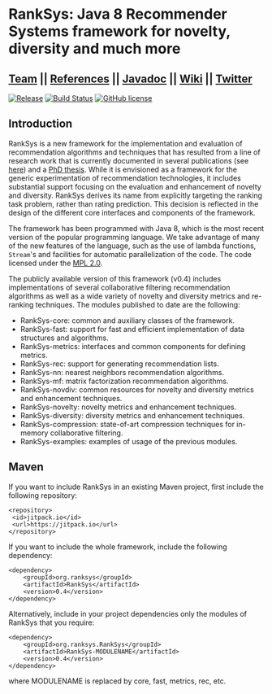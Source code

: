# RankSys: Java 8 Recommender Systems framework for novelty, diversity and much more

## [Team](https://github.com/RankSys/RankSys/wiki/Team) || [References](https://github.com/RankSys/RankSys/wiki/References) || [Javadoc](http://ranksys.github.io/javadoc/) || [Wiki](https://github.com/RankSys/RankSys/wiki/) || [Twitter](https://twitter.com/ranksys)

[![Release](https://img.shields.io/github/release/ranksys/RankSys.svg?label=maven)](https://jitpack.io/#org.ranksys/RankSys/0.4)
[![Build Status](https://travis-ci.org/RankSys/RankSys.svg?branch=master)](https://travis-ci.org/RankSys/RankSys)
[![GitHub license](https://img.shields.io/github/license/ranksys/RankSys.svg)]()

## Introduction

RankSys is a new framework for the implementation and evaluation of recommendation algorithms and techniques that has resulted from a line of research work that is currently documented in several publications (see [here](https://github.com/RankSys/RankSys/wiki/References)) and a [PhD thesis](http://saulvargas.github.io/phd-thesis.pdf).  While it is envisioned as a framework for the generic experimentation of recommendation technologies, it includes substantial support focusing on the evaluation and enhancement of novelty and diversity. RankSys derives its name from explicitly targeting the ranking task problem, rather than rating prediction. This decision is reflected in the design of the different core interfaces and components of the framework.

The framework has been programmed with Java 8, which is the most recent version of the popular programming language. We take advantage of many of the new features of the language, such as the use of lambda functions, `Stream`'s and facilities for automatic parallelization of the code. The code licensed under the [MPL 2.0](https://www.mozilla.org/en-US/MPL/2.0/).

The publicly available version of this framework (v0.4) includes implementations of several collaborative filtering recommendation algorithms as well as a wide variety of novelty and diversity metrics and re-ranking techniques. The modules published to date are the following:
 * RankSys-core: common and auxiliary classes of the framework.
 * RankSys-fast: support for fast and efficient implementation of data structures and algorithms.
 * RankSys-metrics: interfaces and common components for defining metrics.
 * RankSys-rec: support for generating recommendation lists.
 * RankSys-nn: nearest neighbors recommendation algorithms.
 * RankSys-mf: matrix factorization recommendation algorithms.
 * RankSys-novdiv: common resources for novelty and diversity metrics and enhancement techniques.
 * RankSys-novelty: novelty metrics and enhancement techniques.
 * RankSys-diversity: diversity metrics and enhancement techniques.
 * RankSys-compression: state-of-art compression techniques for in-memory collaborative filtering.
 * RankSys-examples: examples of usage of the previous modules.

## Maven

If you want to include RankSys in an existing Maven project, first include the following repository:
~~~
<repository>
 <id>jitpack.io</id>
 <url>https://jitpack.io</url>
</repository>
~~~
If you want to include the whole framework, include the following dependency:
~~~
<dependency>
    <groupId>org.ranksys</groupId>
    <artifactId>RankSys</artifactId>
    <version>0.4</version>
</dependency>
~~~
Alternatively, include in your project dependencies only the modules of RankSys that you require:
~~~
<dependency>
    <groupId>org.ranksys.RankSys</groupId>
    <artifactId>RankSys-MODULENAME</artifactId>
    <version>0.4</version>
</dependency>
~~~
where MODULENAME is replaced by core, fast, metrics, rec, etc.
